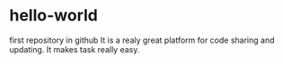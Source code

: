 # hello-world
first repository in github 
It is a realy great platform for code sharing and updating. It makes task really easy.
